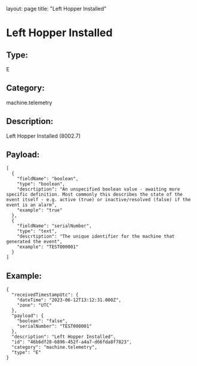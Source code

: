 layout: page
title: "Left Hopper Installed"

# Left Hopper Installed

## Type:

E

## Category:

machine.telemetry

## Description: 

Left Hopper Installed (8002.7)

## Payload:

```
[
  {
    "fieldName": "boolean",
    "type": "boolean",
    "descrtiption": "An unspecified boolean value - awaiting more specific definition. Most commonly this describes the state of the event itself - e.g. active (true) or inactive/resolved (false) if the event is an alarm",
    "example": "true"
  },
  {
    "fieldName": "serialNumber",
    "type": "text",
    "descrtiption": "The unique identifier for the machine that generated the event",
    "example": "TEST000001"
  }
]
```

## Example:

```
{
  "receivedTimestampUtc": {
    "dateTime": "2023-06-12T13:12:31.000Z",
    "zone": "UTC"
  },
  "payload": {
    "boolean": "false",
    "serialNumber": "TEST000001"
  },
  "description": "Left Hopper Installed",
  "id": "46b6df28-6896-452f-a4a7-d66fda8f7823",
  "category": "machine.telemetry",
  "type": "E"
}
```
